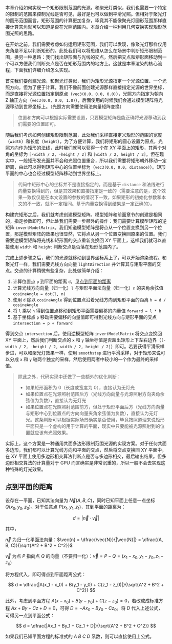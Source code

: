 本章介绍如何实现一个矩形限制范围的光源。和聚光灯类似，我们也需要一个特定的限制的范围来控制光线是否可见，最好是也可以做到平滑光照。但相对于聚光灯的圆形范围而言，矩形范围的计算更加复杂，毕竟其不能像聚光灯圆形范围那样直接计算夹角就可以知道是否在光照范围内。本章介绍一种利用几何变换实现矩形范围光照的思路。

在开始之前，我们需要考虑如何运用矩形范围，我们可以发现，像聚光灯那样仅用夹角是不足以判断矩形的。此处我们可以将思维从怎么在场景中判断矩形限制范围，换另一种思路：我们找出矩形面与光线的交点，然后把交点和矩形面移动到一个可以方便我们判断交点是否在矩形范围内的地方上。这就是本章渲染的核心流程，下面我们详细介绍怎么实现。

首先我们要创建光源，和聚光灯类似，我们为矩形光源指定一个光源位置、一个光照方向。但为了便于计算，我们不像前面创建光源那样直接指定光源的世界坐标，而是直接将光源位置指定到原点（`vec3(0.0, 0.0, 0.0)`），光照方向指定为朝向 Z 轴正方向（`vec3(0.0, 0.0, 1.0)`），后面使用的时候我们会通过模型矩阵将光源移动到世界坐标上。（光照方向需要使用法向量矩阵变换）

> 位置和方向可以根据实际需要设置，只要模型矩阵是能正确将光源移动到我们需要的位置即可。

随后我们考虑如何创建矩形限制范围，此处我们采样直接定义矩形的范围的宽度（`width`）和长度（`height`），为了方便计算，我们将矩形的圆心设置为原点，光照方向作为矩形的法线，此时我们就可以获得一个在 XY 平面上的矩形，其两个对角的坐标为 `[-width / 2, -height / 2]` 和 `[width / 2, height / 2]`。但在现实中，一般矩形发光面并不会和光照位置重合，所以我们需要将矩形朝外移动一定距离，由此可以得到矩形中心的位置坐标为（`vec3(0.0, 0.0, distance)`）。矩形平面的中心也会经过模型矩阵移动到世界坐标上。

> 代码中矩形中心的坐标并不是直接指定的，而是基于 `distance` 和法线进行向量变换得到的，但是其效果和直接指定是一致的（需要注意的是，这个效果一致仅仅是在本文设置的参数的情况下一致，如果矩形的初始化参数和本文的不一致，就不一定相同。基于向量变换得到结果是一定正确的）。

构建完矩形之后，我们就考虑创建模型矩阵。模型矩阵和前面章节的创建是相同的，指定参数即可，但此处我们需要一步额外的操作：我们需要计算模型矩阵的逆矩阵 `invertModelMatrix`。我们知道模型矩阵是将点从一个位置变换到另一个位置，那逆模型矩阵的效果也很显然，它将点从另一个位置变换回原来的位置。我们需要逆模型矩阵将光线和矩形面的交点重新变换回 XY 平面上，这样我们就可以直接使用 `width` 和 `height` 判断交点是否落在矩形范围内了。

完成上述步骤之后，我们的光源就移动到世界坐标系上了，可以开始渲染流程。和聚光灯一样，我们需要光线方向向量 `lightDirection` 并计算其与矩形平面的交点。交点的计算稍微有些复杂，此处做简单介绍：

1. 计算位置点 `p` 到平面的距离 `d`，见[点到平面的距离](#点到平面的距离)
2. 计算光线方向向量（归一化）`l` 与矩形平面法向量（归一化）`n` 的夹角余弦值 `cosineAngle = dot(l, n)`
3. 使用 `d` 除以 `cosineAngle` 得到位置点沿着光线方向到矩形平面的距离 `h = d / cosineAngle`
4. 将 `l` 乘以 `h` 得到位置点移动到矩形平面需要偏移的向量值 `forward = l * h`
5. 基于坐标点 `p` 移动需要偏移的向量值即可得到光线方向与矩形平面的交点 `intersection = p + forward`

得到交点 `intersection` 后，使用逆模型矩阵 `invertModelMatrix` 将交点变换回 XY 平面上，然后我们判断交点的 `x` 和 `y` 轴坐标值是否超出矩形上下左右边界（`[-width / 2, -height / 2, width / 2, height / 2]`）即可。若要获得平滑采样步进，可以和聚光灯效果一样，使用 `smoothstep` 进行平滑采样，对于矩形来说可以分成 `x` 和 `y` 轴两个独立的采样，然后使用两者中较小的一个作为最终的采样值。

> 除此之外，代码实现中还做了一些额外的优化判断：
> - 如果矩形面积为 0（长度或宽度为 0），直接认为无灯光
> - 如果位置点在光源照射范围后方（光线方向向量与光源照射方向夹角余弦值为负数），直接认为无灯光
> - 如果位置点在光照照射范围前方，但处于矩形平面后方（光线方向向量与矩形中心到位置点的方向向量夹角余弦值为负数），直接认为无灯光。这条判断可以根据实际场景确实是否使用，毕竟按照道理来说矩形平面只是一个虚构的用于计算的平面，现实中只要能被光源照射到的位置就应该有光照效果。

实际上，这个方案是一种通用共面多边形限制范围光源的实现方案。对于任何共面多边形，我们都可以计算光线方向和平面的交点，然后将交点变换回 XY 平面中，在 XY 平面上使用多边形相交算法判断点是否与多边形相交，最后输出结果。但多边形相交算法的计算量对于 GPU 而言确实是非常沉重的，所以一般不会去实现这种特殊的灯光效果。

## 点到平面的距离

设存在一平面，已知其法向量为 $\vec{N} (A, B, C)$，同时已知平面上任意一点坐标 $Q(x_0, y_0, z_0)$。对于任意点 $P(x_1, y_1, z_1)$，其到平面的距离为：
  
$$
d = |\vec{n} \cdot \vec{v}|
$$

其中，

$\vec{n}$ 为归一化平面法向量：$\vec{n} = \dfrac{\vec{N}}{|\vec{N}|} = \dfrac{(A, B, C)}{\sqrt{A^2 + B^2 + C^2}}$

$\vec{v}$ 为点 $P$ 指向点 $Q$ 的向量（不要归一化）：$\vec{v} = P - Q = (x_1 - x_0, y_1 - y_0, z_1 - z_0)$

将方程代入，即可得点到平面距离公式：

$$
d = \dfrac{|A(x_1 - x_0) + B(y_1 - y_0) + C(z_1 - z_0)|}{\sqrt{A^2 + B^2 + C^2}}
$$

此外，考虑到平面方程 $A(x - x_0) + B(y - y_0) + C(z - z_0) = 0$，若改成成标准方程 $Ax + By + Cz + D = 0$，可得 $D = -Ax_0 - By_0 - Cz_0$。将 $D$ 代入上述公式，可得另一点到平面公式：

$$
d = \dfrac{|Ax_1 + By_1 + Cz_1 + D|}{\sqrt{A^2 + B^2 + C^2}}
$$

如果我们已知平面方程的标准式的 $A$ $B$ $C$ $D$ 系数，则可以直接使用上公式。
